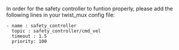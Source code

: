 
In order for the safety controller to funtion properly, please add the following lines in your twist_mux config file:

    - name : safety_controller 
      topic : safety_controller/cmd_vel 
      timeout : 1.5 
      priority: 100
